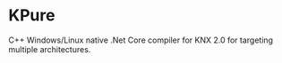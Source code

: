 # KPure
C++ Windows/Linux native .Net Core compiler for KNX 2.0 for targeting multiple architectures. 
